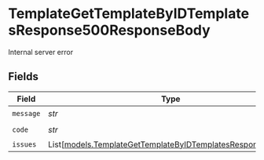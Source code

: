 # TemplateGetTemplateByIDTemplatesResponse500ResponseBody

Internal server error


## Fields

| Field                                                                                                                      | Type                                                                                                                       | Required                                                                                                                   | Description                                                                                                                |
| -------------------------------------------------------------------------------------------------------------------------- | -------------------------------------------------------------------------------------------------------------------------- | -------------------------------------------------------------------------------------------------------------------------- | -------------------------------------------------------------------------------------------------------------------------- |
| `message`                                                                                                                  | *str*                                                                                                                      | :heavy_check_mark:                                                                                                         | N/A                                                                                                                        |
| `code`                                                                                                                     | *str*                                                                                                                      | :heavy_check_mark:                                                                                                         | N/A                                                                                                                        |
| `issues`                                                                                                                   | List[[models.TemplateGetTemplateByIDTemplatesResponseIssues](../models/templategettemplatebyidtemplatesresponseissues.md)] | :heavy_minus_sign:                                                                                                         | N/A                                                                                                                        |